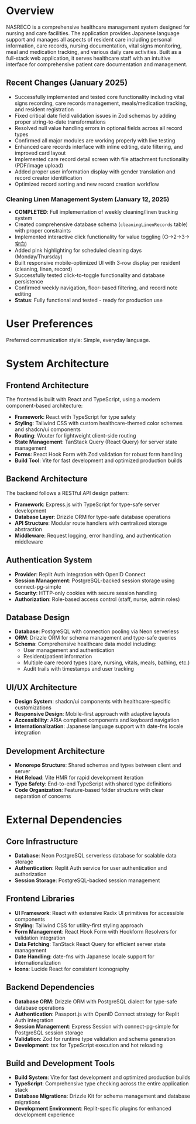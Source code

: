 # Overview

NASRECO is a comprehensive healthcare management system designed for nursing and care facilities. The application provides Japanese language support and manages all aspects of resident care including personal information, care records, nursing documentation, vital signs monitoring, meal and medication tracking, and various daily care activities. Built as a full-stack web application, it serves healthcare staff with an intuitive interface for comprehensive patient care documentation and management.

## Recent Changes (January 2025)
- Successfully implemented and tested core functionality including vital signs recording, care records management, meals/medication tracking, and resident registration
- Fixed critical date field validation issues in Zod schemas by adding proper string-to-date transformations
- Resolved null value handling errors in optional fields across all record types
- Confirmed all major modules are working properly with live testing
- Enhanced care records interface with inline editing, date filtering, and improved card layout
- Implemented care record detail screen with file attachment functionality (PDF/image upload)
- Added proper user information display with gender translation and record creator identification
- Optimized record sorting and new record creation workflow

### Cleaning Linen Management System (January 12, 2025)
- **COMPLETED**: Full implementation of weekly cleaning/linen tracking system
- Created comprehensive database schema (`cleaningLinenRecords` table) with proper constraints
- Implemented interactive click functionality for value toggling (○→2→3→空白)
- Added pink highlighting for scheduled cleaning days (Monday/Thursday)  
- Built responsive mobile-optimized UI with 3-row display per resident (cleaning, linen, record)
- Successfully tested click-to-toggle functionality and database persistence
- Confirmed weekly navigation, floor-based filtering, and record note editing
- **Status**: Fully functional and tested - ready for production use

# User Preferences

Preferred communication style: Simple, everyday language.

# System Architecture

## Frontend Architecture
The frontend is built with React and TypeScript, using a modern component-based architecture:
- **Framework**: React with TypeScript for type safety
- **Styling**: Tailwind CSS with custom healthcare-themed color schemes and shadcn/ui components
- **Routing**: Wouter for lightweight client-side routing
- **State Management**: TanStack Query (React Query) for server state management
- **Forms**: React Hook Form with Zod validation for robust form handling
- **Build Tool**: Vite for fast development and optimized production builds

## Backend Architecture
The backend follows a RESTful API design pattern:
- **Framework**: Express.js with TypeScript for type-safe server development
- **Database Layer**: Drizzle ORM for type-safe database operations
- **API Structure**: Modular route handlers with centralized storage abstraction
- **Middleware**: Request logging, error handling, and authentication middleware

## Authentication System
- **Provider**: Replit Auth integration with OpenID Connect
- **Session Management**: PostgreSQL-backed session storage using connect-pg-simple
- **Security**: HTTP-only cookies with secure session handling
- **Authorization**: Role-based access control (staff, nurse, admin roles)

## Database Design
- **Database**: PostgreSQL with connection pooling via Neon serverless
- **ORM**: Drizzle ORM for schema management and type-safe queries
- **Schema**: Comprehensive healthcare data model including:
  - User management and authentication
  - Resident/patient information
  - Multiple care record types (care, nursing, vitals, meals, bathing, etc.)
  - Audit trails with timestamps and user tracking

## UI/UX Architecture
- **Design System**: shadcn/ui components with healthcare-specific customizations
- **Responsive Design**: Mobile-first approach with adaptive layouts
- **Accessibility**: ARIA compliant components and keyboard navigation
- **Internationalization**: Japanese language support with date-fns locale integration

## Development Architecture
- **Monorepo Structure**: Shared schemas and types between client and server
- **Hot Reload**: Vite HMR for rapid development iteration
- **Type Safety**: End-to-end TypeScript with shared type definitions
- **Code Organization**: Feature-based folder structure with clear separation of concerns

# External Dependencies

## Core Infrastructure
- **Database**: Neon PostgreSQL serverless database for scalable data storage
- **Authentication**: Replit Auth service for user authentication and authorization
- **Session Storage**: PostgreSQL-backed session management

## Frontend Libraries
- **UI Framework**: React with extensive Radix UI primitives for accessible components
- **Styling**: Tailwind CSS for utility-first styling approach
- **Form Management**: React Hook Form with Hookform Resolvers for validation integration
- **Data Fetching**: TanStack React Query for efficient server state management
- **Date Handling**: date-fns with Japanese locale support for internationalization
- **Icons**: Lucide React for consistent iconography

## Backend Dependencies
- **Database ORM**: Drizzle ORM with PostgreSQL dialect for type-safe database operations
- **Authentication**: Passport.js with OpenID Connect strategy for Replit Auth integration
- **Session Management**: Express Session with connect-pg-simple for PostgreSQL session storage
- **Validation**: Zod for runtime type validation and schema generation
- **Development**: tsx for TypeScript execution and hot reloading

## Build and Development Tools
- **Build System**: Vite for fast development and optimized production builds
- **TypeScript**: Comprehensive type checking across the entire application stack
- **Database Migrations**: Drizzle Kit for schema management and database migrations
- **Development Environment**: Replit-specific plugins for enhanced development experience